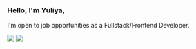### Hello,  I'm Yuliya, 
 I'm open to job opportunities as a Fullstack/Frontend Developer.

![](https://img.shields.io/badge/-ReactJs-61DAFB?logo=react&logoColor=white&style=flat-square)
![](https://img.shields.io/badge/CSS-informational?style=flat-square&logo=css3&logoColor=white&color=4AB197)


<!--
**vasenina/vasenina** is a ✨ _special_ ✨ repository because its `README.md` (this file) appears on your GitHub profile.

Here are some ideas to get you started:

- 🔭 I’m currently working on ...
- 🌱 I’m currently learning ...
- 👯 I’m looking to collaborate on ...
- 🤔 I’m looking for help with ...
- 💬 Ask me about ...
- 📫 How to reach me: ...
- 😄 Pronouns: ...
- ⚡ Fun fact: ...
-->
